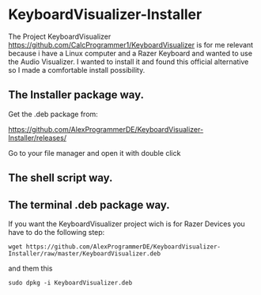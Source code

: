 # KeyboardVisualizer-Installer

The Project KeyboardVisualizer https://github.com/CalcProgrammer1/KeyboardVisualizer is for me relevant because i have a Linux computer and a Razer Keyboard and wanted to use the Audio Visualizer. I wanted to install it and found this official alternative so I made a comfortable install possibility.

## The Installer package way.

Get the .deb package from:

https://github.com/AlexProgrammerDE/KeyboardVisualizer-Installer/releases/

Go to your file manager and open it with double click

## The shell script way.

## The terminal .deb package way.

If you want the KeyboardVisualizer project wich is for Razer Devices you have to do the following step:
```
wget https://github.com/AlexProgrammerDE/KeyboardVisualizer-Installer/raw/master/KeyboardVisualizer.deb
```
and them this
```
sudo dpkg -i KeyboardVisualizer.deb
```
